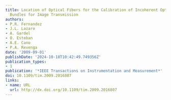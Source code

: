 ```yaml
---
title: Location of Optical Fibers for the Calibration of Incoherent Optical Fiber
  Bundles for Image Transmission
authors:
- P.R. Fernandez
- J.L. Lazaro
- A. Gardel
- O. Esteban
- A.E. Cano
- P.A. Revenga
date: '2009-09-01'
publishDate: '2024-10-18T10:42:49.749356Z'
publication_types:
- 1
publication: '*IEEE Transactions on Instrumentation and Measurement*'
doi: 10.1109/tim.2009.2016807
links:
- name: URL
  url: http://dx.doi.org/10.1109/tim.2009.2016807
---
```

